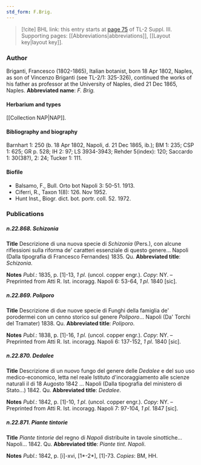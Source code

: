 ```yaml
---
std_form: F.Brig.
---
```


> [!cite] BHL link: this entry starts at [page 75](https://www.biodiversitylibrary.org/page/33266382) of TL-2 Suppl. III.
> Supporting pages: [[Abbreviations|abbreviations]], [[Layout key|layout key]].

### Author

Briganti, Francesco (1802-1865), Italian botanist, born 18 Apr 1802, Naples, as son of Vincenzo Briganti (see TL-2/1: 325-326), continued the works of his father as professor at the University of Naples, died 21 Dec 1865, Naples. 
**Abbreviated name**: *F. Brig.*

#### Herbarium and types

[[Collection NAP|NAP]].

#### Bibliography and biography

Barnhart 1: 250 (b. 18 Apr 1802, Napoli, d. 21 Dec 1865, ib.); BM 1: 235; CSP 1: 625; GR p. 528; IH 2: 97; LS 3934-3943; Rehder 5(index): 120; Saccardo 1: 30(38?), 2: 24; Tucker 1: 111.

#### Biofile

- Balsamo, F., Bull. Orto bot Napoli 3: 50-51. 1913.
- Ciferri, R., Taxon 1(8): 126. Nov 1952.
- Hunt Inst., Biogr. dict. bot. portr. coll. 52. 1972.

### Publications

##### n.22.868. Schizonia

**Title**
Descrizione di una nuova specie di *Schizonia* (Pers.), con alcune riflessioni sulla riforma de' caratteri essenziale di questo genere... Napoli (Dalla tipografia di Francesco Fernandes) 1835. Qu.
**Abbreviated title**: *Schizonia*.

**Notes**
*Publ*.: 1835, p. \[1\]-13, *1 pl*. (uncol. copper engr.). *Copy*: NY. – Preprinted from Atti R. Ist. incoragg. Napoli 6: 53-64, *1 pl*. 1840 \[sic\].

##### n.22.869. Poliporo

**Title**
Descrizione di due nuove specie di Funghi della famiglia de' porodermei con un cenno storico sul genere *Poliporo*... Napoli (Da' Torchi del Tramater) 1838. Qu.
**Abbreviated title**: *Poliporo*.

**Notes**
*Publ*.: 1838, p. \[1\]-16, *1 pl*. (uncol. copper engr.). *Copy*: NY. – Preprinted from Atti R. Ist. incoragg. Napoli 6: 137-152, *1 pl*. 1840 \[sic\].

##### n.22.870. Dedalee

**Title**
Descrizione di un nuovo fungo del genere delle *Dedalee* e del suo uso medico-economico, letta nel reale Istituto d'incoraggiamento alle scienze naturali il di 18 Augosto 1842 ... Napoli (Dalla tipografia del ministero di Stato...) 1842. Qu.
**Abbreviated title**: *Dedalee*.

**Notes**
*Publ*.: 1842, p. \[1\]-10, *1 pl*. (uncol. copper engr.). *Copy*: NY. – Preprinted from Atti R. Ist. incoragg. Napoli 7: 97-104, *1 pl*. 1847 \[sic\].

##### n.22.871. Piante tintorie

**Title**
*Piante tintorie* del regno di *Napoli* distribuite in tavole sinottiche... Napoli... 1842. Qu.
**Abbreviated title**: *Piante tint. Napoli*.

**Notes**
*Publ*.: 1842, p. \[i\]-xvi, \[1\*-2\*\], \[1\]-73. *Copies*: BM, HH.

